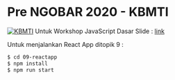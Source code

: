 # Pre NGOBAR 2020 - KBMTI
[![KBMTI](https://scontent-cgk1-1.cdninstagram.com/v/t51.2885-19/s150x150/54510876_570055160153013_8402872539872755712_n.jpg?_nc_ht=scontent-cgk1-1.cdninstagram.com&_nc_cat=109&_nc_ohc=R9jwXtE0YGkAX-t-KH7&tp=1&oh=beeaffe65ae21091bb5b9a5def442515&oe=5FEACCCA)](http://kbmti.filkom.ub.ac.id/)
Untuk Workshop JavaScript Dasar
Slide : [link](https://www.figma.com/proto/E8dAFhzMr2BveMJfRH6EAB/NGOBAR-JS?node-id=286%3A3&scaling=contain)

Untuk menjalankan React App ditopik 9 : 
```sh
$ cd 09-reactapp
$ npm install
$ npm run start
```